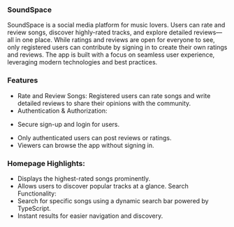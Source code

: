 ### SoundSpace
SoundSpace is a social media platform for music lovers. Users can rate and review songs, discover highly-rated tracks, and explore detailed reviews—all in one place. While ratings and reviews are open for everyone to see, only registered users can contribute by signing in to create their own ratings and reviews. The app is built with a focus on seamless user experience, leveraging modern technologies and best practices.

### Features
- Rate and Review Songs: Registered users can rate songs and write detailed reviews to share their opinions with the community.
- Authentication & Authorization:
* Secure sign-up and login for users.
 - Only authenticated users can post reviews or ratings.
 - Viewers can browse the app without signing in.
### Homepage Highlights:
- Displays the highest-rated songs prominently.
- Allows users to discover popular tracks at a glance.
Search Functionality:
- Search for specific songs using a dynamic search bar powered by TypeScript.
- Instant results for easier navigation and discovery.
